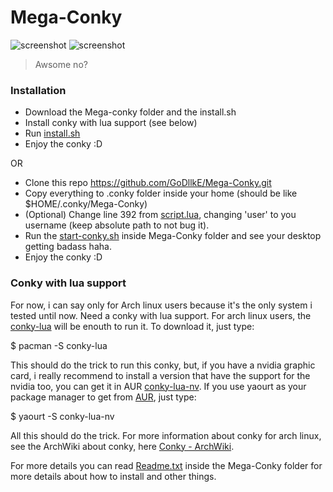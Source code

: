 # Mega-Conky

![screenshot](https://github.com/GoDllkE/Mega-Conky/blob/master/Mega-Conky/Pictures/Mega-Conky-Desktop.png)
![screenshot](https://github.com/GoDllkE/Mega-Conky/blob/master/Mega-Conky/Pictures/Mega-Conky-Wireless.png)
> Awsome no?

### Installation
- Download the Mega-conky folder and the install.sh
- Install conky with lua support (see below)
- Run [install.sh](https://github.com/GoDllkE/Mega-Conky/blob/master/install.sh)
- Enjoy the conky :D
 
OR

- Clone this repo https://github.com/GoDllkE/Mega-Conky.git
- Copy everything to .conky folder inside your home (should be like $HOME/.conky/Mega-Conky)
- (Optional) Change line 392 from [script.lua](https://github.com/GoDllkE/Mega-Conky/blob/master/Mega-Conky/Scripts/script.lua), changing 'user' to you username (keep absolute path to not bug it).
- Run the [start-conky.sh](https://github.com/GoDllkE/Mega-Conky/blob/master/Mega-Conky/start-conky.sh) inside Mega-Conky folder and see your desktop getting badass haha.
- Enjoy the conky :D

### Conky with lua support
For now, i can say only for Arch linux users because it's the only system i tested until now. Need a conky with lua support. 
For arch linux users, the [conky-lua](https://aur.archlinux.org/packages/conky-lua/) will be enouth to run it. To download it, just type:

$ pacman -S conky-lua

This should do the trick to run this conky, but, if you have a nvidia graphic card, i really recommend to install a version that have the support for the nvidia too, you can get it in AUR [conky-lua-nv](https://aur.archlinux.org/packages/conky-lua-nv/). If you use yaourt as your package manager to get from [AUR](https://www.archlinux.org/), just type:

$ yaourt -S conky-lua-nv 

All this should do the trick.
For more information about conky for arch linux, see the ArchWiki about conky, here [Conky - ArchWiki](https://wiki.archlinux.org/index.php/conky).

For more details you can read [Readme.txt](https://github.com/GoDllkE/Mega-Conky/blob/master/Mega-Conky/Readme.txt) inside the Mega-Conky folder for more details about how to install and other things.
